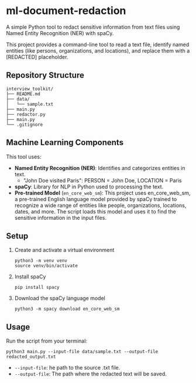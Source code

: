 # ml-document-redaction

A simple Python tool to redact sensitive information from text files using Named Entity Recognition (NER) with spaCy.

This project provides a command-line tool to read a text file, identify named entities (like persons, organizations, and locations), and replace them with a [REDACTED] placeholder.

## Repository Structure

```
interview_toolkit/
├── README.md
├── data/
│   └── sample.txt
├── main.py
├── redactor.py
├── main.py
└── .gitignore
```

## Machine Learning Components
This tool uses:
- **Named Entity Recognition (NER)**: Identifies and categorizes entities in text.
  - "John Doe visited Paris": PERSON = John Doe, LOCATION = Paris
- **spaCy**: Library for NLP in Python used to processing the text.
- **Pre-trained Model** (``en_core_web_sm``): This project uses en_core_web_sm, a pre-trained English language model provided by spaCy trained to recognize a wide range of entities like people, organizations, locations, dates, and more. The script loads this model and uses it to find the sensitive information in the input files.

## Setup
1. Create and activate a virtual environment
   ```
   python3 -m venv venv
   source venv/bin/activate
   ```
3. Install spaCy
   ```
   pip install spacy
   ```
4. Download the spaCy language model
   ```
   python3 -m spacy download en_core_web_sm
   ```

## Usage
Run the script from your terminal:
```
python3 main.py --input-file data/sample.txt --output-file redacted_output.txt
```
- ``--input-file``: he path to the source .txt file.
- ``--output-file``: The path where the redacted text will be saved.

